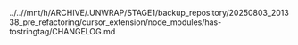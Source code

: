 ../..//mnt/h/ARCHIVE/.UNWRAP/STAGE1/backup_repository/20250803_201338_pre_refactoring/cursor_extension/node_modules/has-tostringtag/CHANGELOG.md